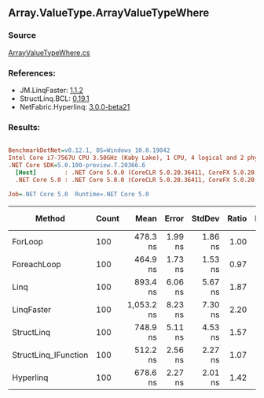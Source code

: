 ﻿## Array.ValueType.ArrayValueTypeWhere

### Source
[ArrayValueTypeWhere.cs](../LinqBenchmarks/Array/ValueType/ArrayValueTypeWhere.cs)

### References:
- JM.LinqFaster: [1.1.2](https://www.nuget.org/packages/JM.LinqFaster/1.1.2)
- StructLinq.BCL: [0.19.1](https://www.nuget.org/packages/StructLinq.BCL/0.19.1)
- NetFabric.Hyperlinq: [3.0.0-beta21](https://www.nuget.org/packages/NetFabric.Hyperlinq/3.0.0-beta21)

### Results:
``` ini

BenchmarkDotNet=v0.12.1, OS=Windows 10.0.19042
Intel Core i7-7567U CPU 3.50GHz (Kaby Lake), 1 CPU, 4 logical and 2 physical cores
.NET Core SDK=5.0.100-preview.7.20366.6
  [Host]        : .NET Core 5.0.0 (CoreCLR 5.0.20.36411, CoreFX 5.0.20.36411), X64 RyuJIT
  .NET Core 5.0 : .NET Core 5.0.0 (CoreCLR 5.0.20.36411, CoreFX 5.0.20.36411), X64 RyuJIT

Job=.NET Core 5.0  Runtime=.NET Core 5.0  

```
|               Method | Count |       Mean |   Error |  StdDev | Ratio | RatioSD | Code Size |  Gen 0 | Gen 1 | Gen 2 | Allocated | CacheMisses/Op | BranchMispredictions/Op |
|--------------------- |------ |-----------:|--------:|--------:|------:|--------:|----------:|-------:|------:|------:|----------:|---------------:|------------------------:|
|              ForLoop |   100 |   478.3 ns | 1.99 ns | 1.86 ns |  1.00 |    0.00 |     283 B |      - |     - |     - |         - |              0 |                       0 |
|          ForeachLoop |   100 |   464.9 ns | 1.73 ns | 1.53 ns |  0.97 |    0.00 |     283 B |      - |     - |     - |         - |              0 |                       0 |
|                 Linq |   100 |   893.4 ns | 6.06 ns | 5.67 ns |  1.87 |    0.01 |    1107 B | 0.0381 |     - |     - |      80 B |              1 |                       1 |
|           LinqFaster |   100 | 1,053.2 ns | 8.23 ns | 7.30 ns |  2.20 |    0.02 |     977 B | 2.8896 |     - |     - |    6048 B |              7 |                       2 |
|           StructLinq |   100 |   748.9 ns | 5.11 ns | 4.53 ns |  1.57 |    0.01 |     972 B |      - |     - |     - |         - |              0 |                       1 |
| StructLinq_IFunction |   100 |   512.2 ns | 2.56 ns | 2.27 ns |  1.07 |    0.01 |     675 B |      - |     - |     - |         - |              0 |                       0 |
|            Hyperlinq |   100 |   678.6 ns | 2.27 ns | 2.01 ns |  1.42 |    0.01 |     758 B |      - |     - |     - |         - |              0 |                       1 |
